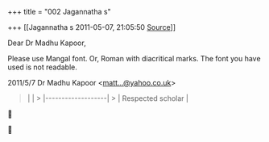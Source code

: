 +++
title = "002 Jagannatha s"

+++
[[Jagannatha s	2011-05-07, 21:05:50 [Source](https://groups.google.com/g/bvparishat/c/G6M444L5rfc)]]



Dear Dr Madhu Kapoor,

  

Please use Mangal font. Or, Roman with diacritical marks. The font you have used is not readable.  
  

2011/5/7 Dr Madhu Kapoor \<[matt...@yahoo.co.uk]()\>  

> |                   | > |-------------------| > | Respected scholar |





